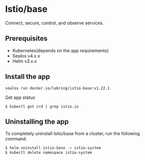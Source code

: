 # Istio/base

Connect, secure, control, and observe services.

## Prerequisites

- Kubernetes(depends on the app requirements)
- Sealos v4.x.x
- Helm v3.x.x

## Install the app

```shell
sealos run docker.io/labring/istio-base:v1.22.1
```

Get app status

```shell
$ kubectl get crd | grep istio.io
```

## Uninstalling the app

To completely uninstall Istio/base from a cluster, run the following command:

```bash
$ helm uninstall istio-base -n istio-system
$ kubectl delete namespace istio-system
```

